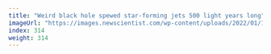 ```yaml
---
title: "Weird black hole spewed star-forming jets 500 light years long"
imageUrl: "https://images.newscientist.com/wp-content/uploads/2022/01/19155539/PRI_219069238.jpg?width=600"
index: 314
weight: 314
---
```

